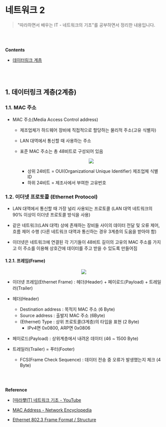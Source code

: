 # 네트워크 2

> "따라하면서 배우는 IT - 네트워크의 기초"를 공부하면서 정리한 내용입니다.

<br>
<br>

**Contents**

- [데이터링크 계층](#1-데이터링크-계층(2계층))

<br>
<br>

## 1. 데이터링크 계층(2계층)

### 1.1. MAC 주소

- MAC 주소(Media Access Control address)

  - 제조업체가 하드웨어 장비에 직접적으로 할당하는 물리적 주소(고유 식별자)

  - LAN 대역에서 통신할 때 사용하는 주소

  - 표준 MAC 주소는 총 48비트로 구성되어 있음

    <p align="center">
        <img src="https://sf.ezoiccdn.com/ezoimgfmt/networkencyclopedia.com/wp-content/uploads/2019/08/mac-address.jpg?ezimgfmt=ng:webp/ngcb2">
    </p>

    - 상위 24비트 = OUI(Organizational Unique Identifier) 제조업체 식별 ID
    - 하위 24비트 = 제조사에서 부여한 고유번호

### 1.2. 이더넷 프로토콜 (Ethernet Protocol)

- LAN 대역에서 통신할 때 가장 널리 사용되는 프로토콜 (LAN 대역 네트워크의 90% 이상이 이더넷 프로토콜 방식을 사용)
- 같은 네트워크(LAN 대역) 상에 존재하는 장비들 사이의 데이터 전달 및 오류 제어, 흐름 제어 수행 (다른 네트워크 대역과 통신하는 경우 3계층의 도움을 받아야 함)

- 이더넷은 네트워크에 연결된 각 기기들이 48비트 길이의 고유의 MAC 주소를 가지고 이 주소를 이용해 상호간에 데이터를 주고 받을 수 있도록 만들어짐

#### 1.2.1. 프레임(Frame)

<p align="center">
    <img src="https://www.electronics-notes.com/images/ethernet-layer-2-data-frame-format-01.svg">
</p>

- 이더넷 프레임(Ethernet Frame) : 헤더(Header) + 페이로드(Payload) + 트레일러(Trailer)

- 헤더(Header)
  - Destination address : 목적지 MAC 주소 (6 Byte)
  - Source address : 출발지 MAC 주소 (6Byte)
  - (Ethernet) Type : 상위 프로토콜(3계층)의 타입을 표현 (2 Byte)
    - IPv4면 0x0800, ARP면 0x0806
- 페이로드(Payload) : 상위계층에서 내려온 데이터 (46 ~ 1500 Byte)
- 트레일러(Trailer) = 푸터(Footer)
  - FCS(Frame Check Sequence) : 데이터 전송 중 오류가 발생했는지 체크 (4 Byte)

<br>

<br>

**Reference**

- [[따라學IT\] 네트워크 기초 - YouTube](https://www.youtube.com/watch?v=Av9UFzl_wis&list=PL0d8NnikouEWcF1jJueLdjRIC4HsUlULi)


- [MAC Address - Network Encyclopedia](https://networkencyclopedia.com/mac-address/)

- [Ethernet 802.3 Frame Format / Structure](https://www.electronics-notes.com/articles/connectivity/ethernet-ieee-802-3/data-frames-structure-format.php)